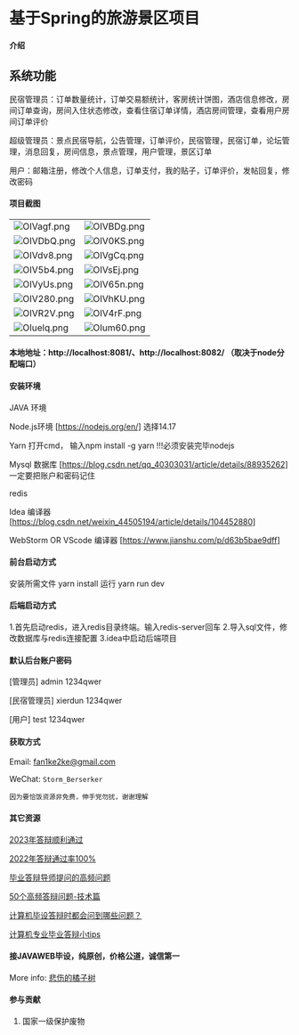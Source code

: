 # 基于Spring的旅游景区项目

#### 介绍
## 系统功能
民宿管理员：订单数量统计，订单交易额统计，客房统计饼图，酒店信息修改，房间订单查询，房间入住状态修改，查看住宿订单详情，酒店房间管理，查看用户房间订单评价

超级管理员：景点民宿导航，公告管理，订单评价，民宿管理，民宿订单，论坛管理，消息回复，房间信息，景点管理，用户管理，景区订单

用户：邮箱注册，修改个人信息，订单支付，我的贴子，订单评价，发帖回复，修改密码


#### 项目截图

|  |  |
|---------------------|---------------------|
| ![OIVagf.png](https://s1.ax1x.com/2022/05/17/OIVagf.png "屏幕截图.png") | ![OIVBDg.png](https://s1.ax1x.com/2022/05/17/OIVBDg.png "屏幕截图.png") |
| ![OIVDbQ.png](https://s1.ax1x.com/2022/05/17/OIVDbQ.png "屏幕截图.png") | ![OIV0KS.png](https://s1.ax1x.com/2022/05/17/OIV0KS.png "屏幕截图.png") |
| ![OIVdv8.png](https://s1.ax1x.com/2022/05/17/OIVdv8.png "屏幕截图.png") | ![OIVgCq.png](https://s1.ax1x.com/2022/05/17/OIVgCq.png "屏幕截图.png") |
| ![OIV5b4.png](https://s1.ax1x.com/2022/05/17/OIV5b4.png "屏幕截图.png") | ![OIVsEj.png](https://s1.ax1x.com/2022/05/17/OIVsEj.png "屏幕截图.png") |
| ![OIVyUs.png](https://s1.ax1x.com/2022/05/17/OIVyUs.png "屏幕截图.png") | ![OIV65n.png](https://s1.ax1x.com/2022/05/17/OIV65n.png "屏幕截图.png") |
| ![OIV280.png](https://s1.ax1x.com/2022/05/17/OIV280.png "屏幕截图.png") | ![OIVhKU.png](https://s1.ax1x.com/2022/05/17/OIVhKU.png "屏幕截图.png") |
| ![OIVR2V.png](https://s1.ax1x.com/2022/05/17/OIVR2V.png "屏幕截图.png") | ![OIV4rF.png](https://s1.ax1x.com/2022/05/17/OIV4rF.png "屏幕截图.png") |
| ![OIuelq.png](https://s1.ax1x.com/2022/05/17/OIuelq.png "屏幕截图.png") | ![OIum60.png](https://s1.ax1x.com/2022/05/17/OIum60.png "屏幕截图.png")

#### 本地地址：http://localhost:8081/、http://localhost:8082/ （取决于node分配端口）


#### 安装环境
JAVA 环境 

Node.js环境 [https://nodejs.org/en/] 选择14.17

Yarn 打开cmd， 输入npm install -g yarn !!!必须安装完毕nodejs

Mysql 数据库 [https://blog.csdn.net/qq_40303031/article/details/88935262] 一定要把账户和密码记住

redis

Idea 编译器 [https://blog.csdn.net/weixin_44505194/article/details/104452880]

WebStorm OR VScode 编译器 [https://www.jianshu.com/p/d63b5bae9dff]

#### 前台启动方式
安装所需文件 yarn install 
运行 yarn run dev

#### 后端启动方式

1.首先启动redis，进入redis目录终端。输入redis-server回车
2.导入sql文件，修改数据库与redis连接配置
3.idea中启动后端项目

#### 默认后台账户密码
[管理员]
admin
1234qwer

[民宿管理员]
xierdun
1234qwer

[用户]
test
1234qwer

#### 获取方式

Email: fan1ke2ke@gmail.com

WeChat: `Storm_Berserker`

`因为要恰饭资源非免费，伸手党勿扰，谢谢理解`

#### 其它资源

[2023年答辩顺利通过](https://berserker287.github.io/2023/06/14/2023%E5%B9%B4%E7%AD%94%E8%BE%A9%E9%A1%BA%E5%88%A9%E9%80%9A%E8%BF%87/)

[2022年答辩通过率100%](https://berserker287.github.io/2022/05/25/%E9%A1%B9%E7%9B%AE%E4%BA%A4%E6%98%93%E8%AE%B0%E5%BD%95/)

[毕业答辩导师提问的高频问题](https://berserker287.github.io/2023/06/13/%E6%AF%95%E4%B8%9A%E7%AD%94%E8%BE%A9%E5%AF%BC%E5%B8%88%E6%8F%90%E9%97%AE%E7%9A%84%E9%AB%98%E9%A2%91%E9%97%AE%E9%A2%98/)

[50个高频答辩问题-技术篇](https://berserker287.github.io/2023/06/13/50%E4%B8%AA%E9%AB%98%E9%A2%91%E7%AD%94%E8%BE%A9%E9%97%AE%E9%A2%98-%E6%8A%80%E6%9C%AF%E7%AF%87/)

[计算机毕设答辩时都会问到哪些问题？](https://www.zhihu.com/question/31020988)

[计算机专业毕业答辩小tips](https://zhuanlan.zhihu.com/p/145911029)


#### 接JAVAWEB毕设，纯原创，价格公道，诚信第一

More info: [悲伤的橘子树](https://berserker287.github.io/)

#### 参与贡献

1.  国家一级保护废物
